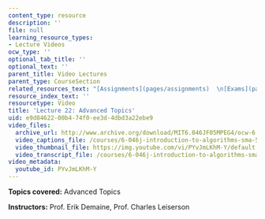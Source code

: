 ```yaml
---
content_type: resource
description: ''
file: null
learning_resource_types:
- Lecture Videos
ocw_type: ''
optional_tab_title: ''
optional_text: ''
parent_title: Video Lectures
parent_type: CourseSection
related_resources_text: "[Assignments](pages/assignments)  \n[Exams](pages/exams)"
resource_index_text: ''
resourcetype: Video
title: 'Lecture 22: Advanced Topics'
uid: e9d84622-00b4-74f0-ee3d-4dbd3a22ebe9
video_files:
  archive_url: http://www.archive.org/download/MIT6.046JF05MPEG4/ocw-6.046-05dec2005-220k.mp4
  video_captions_file: /courses/6-046j-introduction-to-algorithms-sma-5503-fall-2005/a0f39b6cbff55a2c96bba5d68b688f10_PYvJmLKhM-Y.vtt
  video_thumbnail_file: https://img.youtube.com/vi/PYvJmLKhM-Y/default.jpg
  video_transcript_file: /courses/6-046j-introduction-to-algorithms-sma-5503-fall-2005/8b44bfc85aeab0268a2c9400cbe6633a_PYvJmLKhM-Y.pdf
video_metadata:
  youtube_id: PYvJmLKhM-Y
---
```


**Topics covered:** Advanced Topics

**Instructors:** Prof. Erik Demaine, Prof. Charles Leiserson